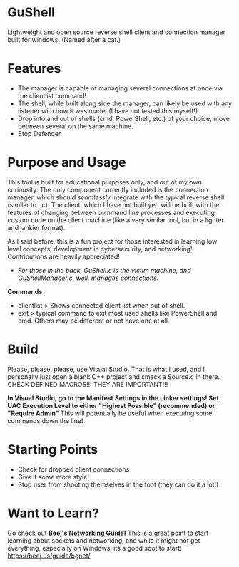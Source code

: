 # GuShell
Lightweight and open source reverse shell client and connection manager built for windows. (Named after a cat.)
# Features
- The manager is capable of managing several connections at once via the clientlist command!
- The shell, while built along side the manager, can likely be used with any listener with how it was made! (I have not tested this myself!)
- Drop into and out of shells (cmd, PowerShell, etc.) of your choice, move between several on the same machine.
- Stop Defender
# Purpose and Usage
This tool is built for educational purposes only, and out of my own curiousity. The only component currently included is the connection manager,
which should *seamlessly* integrate with the typical reverse shell (similar to nc). The client, which I have not built yet, will be built with the features
of changing between command line processes and executing custom code on the client machine (like a very similar tool, but in a lighter and jankier format).

As I said before, this is a fun project for those interested in learning low level concepts, development in cybersecurity, and networking! Contributions are heavily appreciated!

 * *For those in the back, GuShell.c is the victim machine, and GuShellManager.c, well, manages connections.*

**Commands**
- clientlist > Shows connected client list when out of shell.
- exit > typical command to exit most used shells like PowerShell and cmd. Others may be different or not have one at all.
# Build
Please, please, please, use Visual Studio. That is what I used, and I personally just open a blank C++ project and smack a Source.c in there.
CHECK DEFINED MACROS!!! THEY ARE IMPORTANT!!!

**In Visual Studio, go to the Manifest Settings in the Linker settings! Set UAC Execution Level to either "Highest Possible" (recommended) or "Require Admin"**
This will potentially be useful when executing some commands down the line!
# Starting Points
- Check for dropped client connections
- Give it some more style!
- Stop user from shooting themselves in the foot (they can do it a lot!)
# Want to Learn?
Go check out **Beej's Networking Guide!** This is a great point to start learning about sockets and networking,
and while it might not get everything, especially on Windows, its a good spot to start!
https://beej.us/guide/bgnet/
